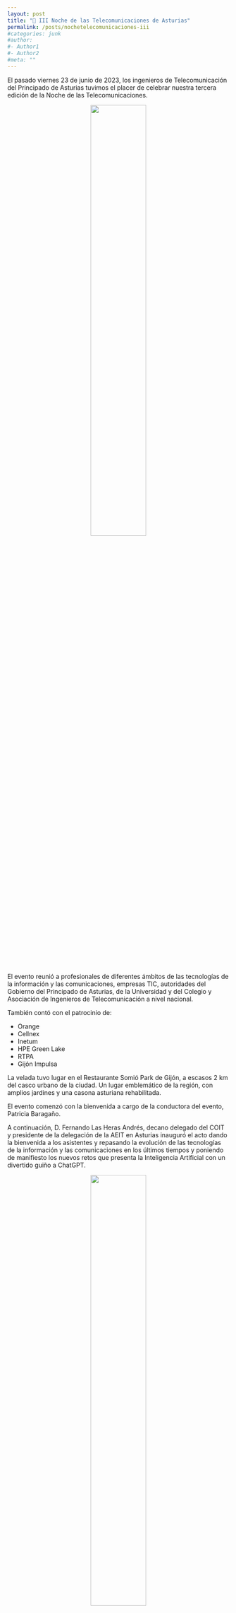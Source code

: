 ```yaml
---
layout: post
title: "🥂 III Noche de las Telecomunicaciones de Asturias"
permalink: /posts/nochetelecomunicaciones-iii
#categories: junk
#author:
#- Author1
#- Author2
#meta: ""
---
```


El pasado viernes 23 de junio de 2023, los ingenieros de Telecomunicación del Principado de Asturias tuvimos el placer de celebrar nuestra tercera edición de la Noche de las Telecomunicaciones.

<center><img src="../images/noche3-1.jpg?raw=true" style="width:50%"></center>

El evento reunió a profesionales de diferentes ámbitos de las tecnologías de la información y las comunicaciones, empresas TIC, autoridades del Gobierno del Principado de Asturias, de la Universidad y del Colegio y Asociación de Ingenieros de Telecomunicación a nivel nacional.

También contó con el patrocinio de:
* Orange
* Cellnex
* Inetum
* HPE Green Lake
* RTPA
* Gijón Impulsa

La velada tuvo lugar en el Restaurante Somió Park de Gijón, a escasos 2 km del casco urbano de la ciudad. Un lugar emblemático de la región, con amplios jardines y una casona asturiana rehabilitada.

El evento comenzó con la bienvenida a cargo de la conductora del evento, Patricia Baragaño.

A continuación, D. Fernando Las Heras Andrés, decano delegado del COIT y presidente de la delegación de la AEIT en Asturias inauguró el acto dando la bienvenida a los asistentes y repasando la evolución de las tecnologías de la información y las comunicaciones en los últimos tiempos y poniendo de manifiesto los nuevos retos que presenta la Inteligencia Artificial con un divertido guiño a ChatGPT.

<center><img src="../images/noche3-2.jpg?raw=true" style="width:50%"></center>

Le siguió la intervención de D. Javier Fernández Rodríguez, Director General de Seguridad y Estrategia Digital del Gobierno del Principado de Asturias, quien explicó la importancia de la transformación digital de las administraciones públicas y el aumento del presupuesto destinado a esta transformación en nuestra región.

<center><img src="../images/noche3-3.jpg?raw=true" style="width:50%"></center>

Continuó con la intervención de D. Mariano Martínez Gómez, de la Junta de Gobierno del COIT y Vicedecano del Colegio en Andalucía Oriental y Melilla.

<center><img src="../images/noche3-4.jpg?raw=true" style="width:50%"></center>

D. Ángel Colao, CEO de Aritium presentó su conferencia sobre el Internet de las Cosas y la Inteligencia Artificial como base para el “Hospital del Futuro”. Una conferencia que sin duda despertó el interés de los asistentes. Un caso de éxito del emprendimiento asturiano.

<center><img src="../images/noche3-5.jpg?raw=true" style="width:50%"></center>

La velada continuó con la entrega de siguientes galardones:
* Premio a la Trayectoria Profesional
* Premio al Joven Emprendedor
* Premio Orange Joven Investigador

Raquel Gracia, en representación de la Delegación AEIT en Asturias presentó los premios y la motivación de los mismos, pasando a su entrega.

<center><img src="../images/noche3-6.jpg?raw=true" style="width:50%"></center>
 
El Premio a la Trayectoria Profesional fue otorgado a D. Marcos Viniegra Pacheco, quien desarrolló su carrera en Telefónica y participó en la creación de la infraestructura de fibra óptica interurbana y redes móviles de primera y segunda generación. D. Mariano Martínez hizo entrega del premio en representación del Colegio Oficial de Ingenieros de Telecomunicación.

<center><img src="../images/noche3-7.jpg?raw=true" style="width:50%"></center>

El Premio al Joven Emprendedor fue otorgado a D. Ángel Colao por los múltiples éxitos cosechados por la startup Aritium desde su creación hace sólo 1 año y medio. El premio fue entregado por D. Iván Aitor Lucas del Amo, Director General de Innovación, Investigación y Transformación Digital del Gobierno del Principado de Asturias

<center><img src="../images/noche3-8.jpg?raw=true" style="width:50%"></center>

El Premio Orange Joven Investigador fue ex aequo para María García Álvarez y Guillermo Álvarez Narciandi, por su amplia trayectoria y trabajos de investigación en el campo de la imagen electromagnética y sistemas de radar y los innumerables premios y reconocimientos recibidos. D. Jesús Costoya, Manager de Gran Cuenta de Orange en la zona norte fue el encargado de entregar el Premio a los dos jóvenes investigadores.

<center><img src="../images/noche3-9.jpg?raw=true" style="width:50%"></center>

Tras una ovación de los asistentes y una fotografía de todos los premiados, la velada continuó con música en directo.

<center><img src="../images/noche3-10.jpg?raw=true" style="width:50%"></center>

<center><img src="../images/noche3-11.jpg?raw=true" style="width:50%"></center>

Tras disfrutar de la música y el networking entre los asistentes, el evento dio paso a la cena.

<center><img src="../images/noche3-12.jpg?raw=true" style="width:50%"></center>

Donde disfrutamos de una excelente comida y una excelente conversación.

<center><img src="../images/noche3-13.jpg?raw=true" style="width:50%"></center>

¡Nos vemos en la próxima edición!

<center><img src="../images/noche3-14.jpg?raw=true" style="width:50%"></center>

